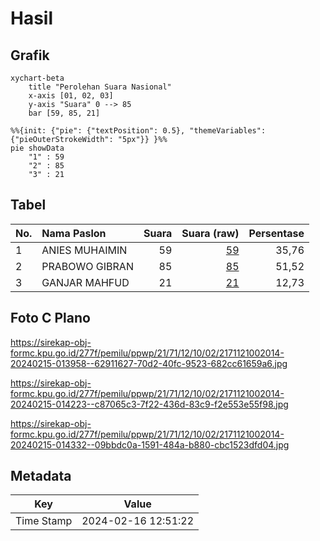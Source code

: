 # Hasil

## Grafik

```mermaid
xychart-beta
    title "Perolehan Suara Nasional"
    x-axis [01, 02, 03]
    y-axis "Suara" 0 --> 85
    bar [59, 85, 21]
```

```mermaid
%%{init: {"pie": {"textPosition": 0.5}, "themeVariables": {"pieOuterStrokeWidth": "5px"}} }%%
pie showData
    "1" : 59
    "2" : 85
    "3" : 21
```

## Tabel

| No. | Nama Paslon    | Suara | Suara (raw) | Persentase |
|:--- |:-------------- | -----:| -----------:| ----------:|
| 1   | ANIES MUHAIMIN | 59    | [59][p-1]   | 35,76      |
| 2   | PRABOWO GIBRAN | 85    | [85][p-2]   | 51,52      |
| 3   | GANJAR MAHFUD  | 21    | [21][p-3]   | 12,73      |


[p-1]: https://github.com/gigit-pemilu/pemilu-2024/blob/main/pilpres/hitung-suara/sub/21-kepulauan-riau/sub/71-kota-batam/sub/12-batu-aji/sub/1002-buliang/sub/014-tps/sub/paslon-1.txt
[p-2]: https://github.com/gigit-pemilu/pemilu-2024/blob/main/pilpres/hitung-suara/sub/21-kepulauan-riau/sub/71-kota-batam/sub/12-batu-aji/sub/1002-buliang/sub/014-tps/sub/paslon-2.txt
[p-3]: https://github.com/gigit-pemilu/pemilu-2024/blob/main/pilpres/hitung-suara/sub/21-kepulauan-riau/sub/71-kota-batam/sub/12-batu-aji/sub/1002-buliang/sub/014-tps/sub/paslon-3.txt

## Foto C Plano

https://sirekap-obj-formc.kpu.go.id/277f/pemilu/ppwp/21/71/12/10/02/2171121002014-20240215-013958--62911627-70d2-40fc-9523-682cc61659a6.jpg

https://sirekap-obj-formc.kpu.go.id/277f/pemilu/ppwp/21/71/12/10/02/2171121002014-20240215-014223--c87065c3-7f22-436d-83c9-f2e553e55f98.jpg

https://sirekap-obj-formc.kpu.go.id/277f/pemilu/ppwp/21/71/12/10/02/2171121002014-20240215-014332--09bbdc0a-1591-484a-b880-cbc1523dfd04.jpg


## Metadata

| Key        | Value               |
| ---------- | ------------------- |
| Time Stamp | 2024-02-16 12:51:22 |



